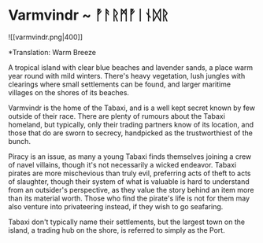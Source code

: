 # Varmvindr ~ ᚡᚨᚱᛗᚡᛁᚾᛞᚱ
![[varmvindr.png|400]]

*Translation: Warm Breeze

A tropical island with clear blue beaches and lavender sands, a place warm year round with mild winters. There's heavy vegetation, lush jungles with clearings where small settlements can be found, and larger maritime villages on the shores of its beaches. 

Varmvindr is the home of the Tabaxi, and is a well kept secret known by few outside of their race. There are plenty of rumours about the Tabaxi homeland, but typically, only their trading partners know of its location, and those that do are sworn to secrecy, handpicked as the trustworthiest of the bunch.

Piracy is an issue, as many a young Tabaxi finds themselves joining a crew of navel villains, though it's not necessarily a wicked endeavor. Tabaxi pirates are more mischevious than truly evil, preferring acts of theft to acts of slaughter, though their system of what is valuable is hard to understand from an outsider's perspective, as they value the story behind an item more than its material worth. Those who find the pirate's life is not for them may also venture into privateering instead, if they wish to go seafaring.

Tabaxi don't typically name their settlements, but the largest town on the island, a trading hub on the shore, is referred to simply as the Port.

